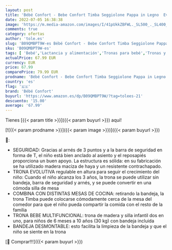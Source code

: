 ```yaml
---
layout: post
title: 'Bébé Confort - Bebe Confort Timba Seggiolone Pappa in Legno  Evolutivo e Multifunzione  Regolabile in Altezza  da 6 Mesi a 10 Anni 30 kg  con vassoio  senza Cuscino'
date: 2022-07-05 16:38:38
image: 'https://m.media-amazon.com/images/I/41pUkkZBFWL._SL500_._SL400_.jpg'
comments: true
category: ofertas
author: 'tole.es'
slug: 'B09QMBPT9W-es Bébé Confort - Bebe Confort Timba Seggiolone Pappa in...'
sku: 'B09QMBPT9W-es'
tags: [ 'Bebé','Lactancia y alimentación','Tronas para bebé','Tronas y asientos','bebe','bébé','bébé confort','confort','🇪🇸', ]
actualPrice: 67.99 EUR
currency: EUR
price: 67.99
comparePrice: 79.99 EUR
prodname: 'Bébé Confort - Bebe Confort Timba Seggiolone Pappa in Legno  Evolutivo e Multifunzione  Regolabile in Altezza  da 6 Mesi a 10 Anni 30 kg  con vassoio  senza Cuscino'
country: 'es'
flag: '🇪🇸'
brand: 'Bébé Confort'
buyurl: 'https://www.amazon.es/dp/B09QMBPT9W/?tag=tolees-21'
descuento: '15.00'
average: '67.99'
---
```


Tienes [{{< param title >}}]({{< param buyurl >}}) aqui!

[![{{< param prodname >}}]({{< param image >}})]({{< param buyurl >}})

🔎:

- SEGURIDAD: Gracias al arnés de 3 puntos y a la barra de seguridad en forma de T, el niño está bien anclado al asiento y el reposapiés proporciona un buen apoyo. La estructura es sólida: en su fabricación se ha utilizado madera maciza de haya y un resistente contrachapado.
- TRONA EVOLUTIVA regulable en altura para seguir el crecimiento del niño: Cuando el niño alcanza los 3 años, la trona se puede utilizar sin bandeja, barra de seguridad y arnés, y se puede convertir en una cómoda silla de mesa
- COMBINA CON DISTINTAS MESAS DE COCINA: retirando la bandeja, la trona Timba puede colocarse cómodamente cerca de la mesa del comedor para que el niño pueda compartir la comida con el resto de la familia
- TRONA BEBE MULTIFUNCIONAL: trona de madera y silla infantil dos en uno, para niños de 6 meses a 10 años (30 kg) con bandeja incluida
- BANDEJA DESMONTABLE: esto facilita la limpieza de la bandeja y que el niño se siente en la trona

[🛒 Comprar!!!]({{< param buyurl >}})
